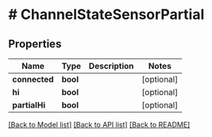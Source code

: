 # # ChannelStateSensorPartial

## Properties

Name | Type | Description | Notes
------------ | ------------- | ------------- | -------------
**connected** | **bool** |  | [optional]
**hi** | **bool** |  | [optional]
**partialHi** | **bool** |  | [optional]

[[Back to Model list]](../../README.md#models) [[Back to API list]](../../README.md#endpoints) [[Back to README]](../../README.md)
